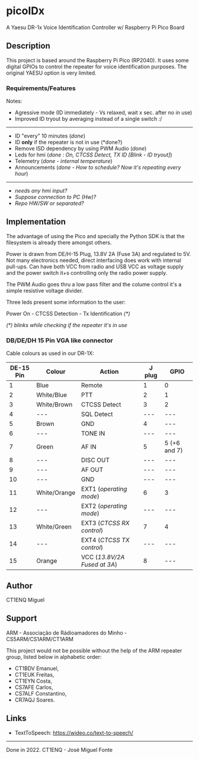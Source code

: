 # picoIDx
A Yaesu DR-1x Voice Identification Controller w/ Raspberry Pi Pico Board

## Description

This project is based around the Raspberry Pi Pico (RP2040). It uses some digital
GPIOs to control the repeater for voice identification purposes. The original YAESU
option is very limited. 

### Requirements/Features

Notes:

- Agressive mode (ID immediately - Vs relaxed, wait x sec. after no in use)
- Improved ID tryout by averaging instead of a single switch :/

---

- ID "every" 10 minutes (*done*)
- ID **only** if the repeater is not in use (*done?)
- Remove ISD dependency by using PWM Audio (*done*)
- Leds for hmi (*done : On, CTCSS Detect, TX ID [Blink - ID tryout]*)
- Telemetry (*done - internal temperature*)
- Announcements (*done - How to schedule? Now it's repeating every hour*)

---

- *needs any hmi input?*
- *Suppose connection to PC (Hw)?*
- *Repo HW/SW or separated?*

## Implementation

The advantage of using the Pico and specially the Python
SDK is that the filesystem is already there amongst others.

Power is drawn from DE/H-15 Plug, 13.8V 2A (Fuse 3A) and regulated to 5V.
Not many electronics needed, direct interfacing does work with internal pull-ups.
Can have both VCC from radio and USB VCC as voltage supply and the power switch
it+s controlling only the radio power supply.

The PWM Audio goes thru a low pass filter and the colume control it's a simple
resistive voltage divider.

Three leds present some information to the user:

Power On - CTCSS Detection - Tx Identification *(\*)*

*(\*) blinks while checking if the repeater it's in use*


### DB/DE/DH 15 Pin VGA like connector

Cable colours as used in our DR-1X:

|DE-15 Pin|Colour|Action|J plug|GPIO|
|---------|------|------|------|----|
|1|Blue|Remote|1|0|
|2|White/Blue|PTT|2|1|
|3|White/Brown|CTCSS Detect |3|2|
|4|---|SQL Detect|---|---|
|5|Brown|GND|4|---|
|6|---|TONE IN|---|---|
|7|Green|AF IN|5|5 (+6 and 7)|
|8|---|DISC OUT|---|---|
|9|---|AF OUT|---|---|
|10|---|GND|---|---|
|11|White/Orange|EXT1 (*operating mode*)|6|3|
|12|---|EXT2 (*operating mode*)|---|---|
|13|White/Green|EXT3 (*CTCSS RX control*)|7|4|
|14|---|EXT4 (*CTCSS TX control*)|---|---|
|15|Orange|VCC (*13.8V/2A Fused at 3A*)|8|---|

## Author

CT1ENQ Miguel

## Support

ARM - Associação de Rádioamadores do Minho - CS5ARM/CS1ARM/CT1ARM

This project would not be possible without the help of the ARM repeater group,
listed below in alphabetic order: 

- CT1BDV Emanuel, 
- CT1EUK Freitas,
- CT1EYN Costa,
- CS7AFE Carlos,
- CS7ALF Constantino,
- CR7AQJ Soares.



## Links
- TextToSpeech: https://wideo.co/text-to-speech/

---

Done in 2022. CT1ENQ - José Miguel Fonte